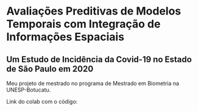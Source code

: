 # Avaliações Preditivas de Modelos Temporais com Integração de Informações Espaciais

## Um Estudo de Incidência da Covid-19 no Estado de São Paulo em 2020

Meu projeto de mestrado no programa de Mestrado em Biometria na UNESP-Botucatu.

Link do colab com o código: 

